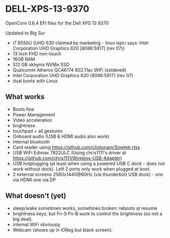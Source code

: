 # DELL-XPS-13-9370

OpenCore 0.6.4 EFI files for the Dell XPS 13 9370

Updated to Big Sur

* i7 8550U (UHD 630 claimed by marketing - linux lspci says: Intel Corporation UHD Graphics 620 [8086:5917] (rev 07))
* 13 inch FHD non-touch
* 16GB RAM
* 512 GB skhynix NVMe SSD
* Qualcomm Atheros QCA6174 802.11ac WiFi (soldered)
* Intel Corporation UHD Graphics 620 [8086:5917] (rev 07)
* dual boots with Linux

## What works
* Boots fine
* Power Management
* Video acceleration
* brightness
* touchpad + all gestures
* Onboard audio (USB & HDMI audio also work)
* internal bluetooth
* Card reader using https://github.com/cholonam/Sinetek-rtsx
* USB WiFi Edimax 7822ULC (Using chris1111's driver at https://github.com/chris1111/Wireless-USB-Adapter)
* USB hotplugging (at least when using a powered USB C dock - does not work without dock). Left 2 ports only work when plugged at boot.
* 2 external screens 2560x1440@60Hz (via thunderbolt USB dock) - one via HDMI one via DP

## What doesn't (yet)
* sleep/wake sometimes works, sometimes broken: reboots at resume
* brightness keys, but Fn-S Fn-B work to control the brightness (so not a big deal).
* internal WiFi obviously
* Webcam (shows up in IOReg but black screen).
